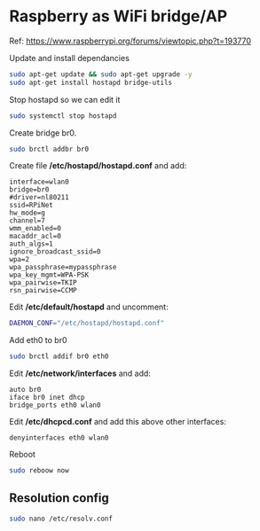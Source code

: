 # Raspberry as WiFi bridge/AP

Ref: <https://www.raspberrypi.org/forums/viewtopic.php?t=193770>

Update and install dependancies

```bash
sudo apt-get update && sudo apt-get upgrade -y
sudo apt-get install hostapd bridge-utils
```

Stop hostapd so we can edit it

```bash
sudo systemctl stop hostapd
```

Create bridge br0.

```bash
sudo brctl addbr br0
```

Create file __/etc/hostapd/hostapd.conf__ and add:

```plaintext
interface=wlan0
bridge=br0
#driver=nl80211
ssid=RPiNet
hw_mode=g
channel=7
wmm_enabled=0
macaddr_acl=0
auth_algs=1
ignore_broadcast_ssid=0
wpa=2
wpa_passphrase=mypassphrase
wpa_key_mgmt=WPA-PSK
wpa_pairwise=TKIP
rsn_pairwise=CCMP
```

Edit __/etc/default/hostapd__ and uncomment:

```bash
DAEMON_CONF="/etc/hostapd/hostapd.conf"
```

Add eth0 to br0

```bash
sudo brctl addif br0 eth0
```

Edit __/etc/network/interfaces__ and add:

```plaintext
auto br0
iface br0 inet dhcp
bridge_ports eth0 wlan0
```

Edit __/etc/dhcpcd.conf__ and add this above other interfaces:

```plaintext
denyinterfaces eth0 wlan0
```

Reboot

```bash
sudo reboow now
```

## Resolution config

```bash
sudo nano /etc/resolv.conf
```
